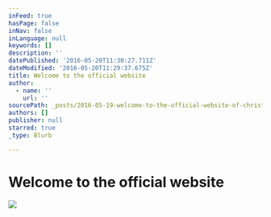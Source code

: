 ```yaml
---
inFeed: true
hasPage: false
inNav: false
inLanguage: null
keywords: []
description: ''
datePublished: '2016-05-20T11:30:27.711Z'
dateModified: '2016-05-20T11:29:37.675Z'
title: Welcome to the official website
author:
  - name: ''
    url: ''
sourcePath: _posts/2016-05-19-welcome-to-the-official-website-of-christian-schumann.md
authors: []
publisher: null
starred: true
_type: Blurb

---
```

# Welcome to the official website
![](https://the-grid-user-content.s3-us-west-2.amazonaws.com/8dd480c3-e296-4e37-80a8-d11682553efc.jpg)